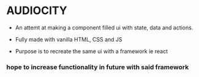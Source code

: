 # AUDIOCITY

+ An attemt at making a component filled ui with state, data and actions.

+ Fully made with vanilla HTML, CSS and JS

+ Purpose is to recreate the same ui with a framework ie react

### hope to increase functionality in future with said framework
